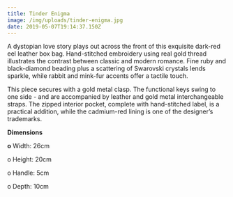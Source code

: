 ```yaml
---
title: Tinder Enigma
image: /img/uploads/tinder-enigma.jpg
date: 2019-05-07T19:14:37.150Z
---
```

A dystopian love story plays out across the front of this exquisite dark-red eel leather box bag. Hand-stitched embroidery using real gold thread illustrates the contrast between classic and modern romance. Fine ruby and black-diamond beading plus a scattering of Swarovski crystals lends sparkle, while rabbit and mink-fur accents offer a tactile touch. 

This piece secures with a gold metal clasp. The functional keys swing to one side - and are accompanied by leather and gold metal interchangeable straps. The zipped interior pocket, complete with hand-stitched label, is a practical addition, while the cadmium-red lining is one of the designer’s trademarks.

**Dimensions**

**o** Width: 26cm

o Height: 20cm

o Handle: 5cm

o Depth: 10cm
